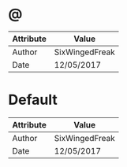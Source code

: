 # @
| Attribute | Value |
| ---  | ---     |
| Author | SixWingedFreak |
| Date | 12/05/2017 |
# Default
| Attribute | Value |
| ---  | ---     |
| Author | SixWingedFreak |
| Date | 12/05/2017 |

